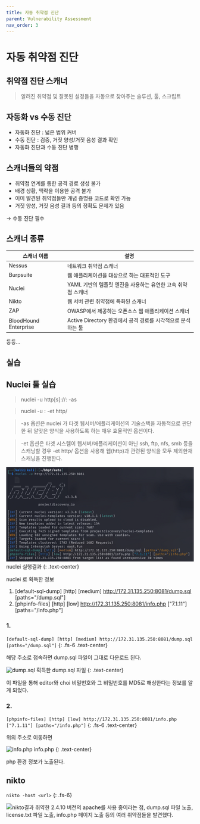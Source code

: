 ```yaml
---
title: 자동 취약점 진단
parent: Vulnerability Assessment
nav_order: 3
---
```


# 자동 취약점 진단

## 취약점 진단 스캐너

> 알려진 취약점 및 잘못된 설정들을 자동으로 찾아주는 솔루션, 툴, 스크립트


## 자동화 vs 수동 진단

- 자동화 진단 : 넓은 범위 커버
- 수동 진단 : 검증, 거짓 양성/거짓 음성 결과 확인
- 자동화 진단과 수동 진단 병행

## 스캐너들의 약점

- 취약점 연계를 통한 공격 경로 생성 불가
- 배경 상황, 맥락을 이용한 공격 불가
- 이미 발견된 취약점들만 개념 증명용 코드로 확인 가능
- 거짓 양성, 거짓 음성 결과 등의 정확도 문제가 있음

&rarr; 수동 진단 필수

## 스캐너 종류

| 스캐너 이름   | 설명                                                                 |
|------------|----------------------------------------------------------------------|
| Nessus     | 네트워크 취약점 스캐너                                               |
| Burpsuite  | 웹 애플리케이션을 대상으로 하는 대표적인 도구                         |
| Nuclei     | YAML 기반의 템플릿 엔진을 사용하는 유연한 고속 취약점 스캐너           |
| Nikto      | 웹 서버 관련 취약점에 특화된 스캐너                                  |
| ZAP        | OWASP에서 제공하는 오픈소스 웹 애플리케이션 스캐너                    |
| BloodHound Enterprise | Active Directory 환경에서 공격 경로를 시각적으로 분석하는 툴 |

등등...

## 실습

## Nuclei 툴 실습

> nuclei -u http[s]://<ip>:<port> -as

> nuclei -u <ip>:<port> -et http/

> -as 옵션은 nuclei 가 타겟 웹서버/애플리케이션의 기술스택을 자동적으로 판단한 뒤 알맞은 양식을
> 사용하도록 하는 매우 효율적인 옵션이다.

> -et 옵션은 타겟 시스템이 웹서버/애플리케이션이 아닌 ssh, ftp, nfs, smb 등을 스캐닝할 경우
> -et http/ 옵션을 사용해 웹(http)과 관련된 양식을 모두 제외한채 스캐닝을 진행한다.

![nuclei실행결과](\assets\images\auto1_nuclei실행결과.png)
nuclei 실행결과
{: .text-center}

nuclei 로 획득한 정보
1. [default-sql-dump] [http] [medium] http://172.31.135.250:8081/dump.sql [paths="/dump.sql"]
2. [phpinfo-files] [http] [low] http://172.31.135.250:8081/info.php ["7.1.11"] [paths="/info.php"]


### 1.

```[default-sql-dump] [http] [medium] http://172.31.135.250:8081/dump.sql [paths="/dump.sql"]```
{: .fs-6 .text-center}

해당 주소로 접속하면 dump.sql 파일이 그대로 다운로드 된다.

![dump.sql](\assets\images\auto2_dump_sql.png)
획득한 dump.sql 파일
{: .text-center}

이 파일을 통해 editor와 choi 비밀번호와 그 비밀번호를 MD5로 해싱한다는 정보를 알게 되었다.

### 2.

```[phpinfo-files] [http] [low] http://172.31.135.250:8081/info.php ["7.1.11"] [paths="/info.php"]```
{: .fs-6 .text-center}

위의 주소로 이동하면 

![info.php](\assets\images\auto3_info_php.png)
info.php
{: .text-center}

php 환경 정보가 노출된다.

## nikto

``` nikto -host <url> ```
{: .fs-6}

![nikto결과](\assets\images\auto4_nikto.png)
취약한 2.4.10 버전의 apache를 사용 중이라는 점, dump.sql 파일 노출, license.txt 파일 노출, info.php 페이지 노출 등의 여러 취약점들을 발견했다.
